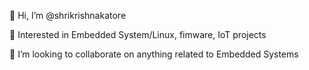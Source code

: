 👋 Hi, I’m @shrikrishnakatore

👀 Interested in Embedded System/Linux, fimware, IoT projects

💞️ I’m looking to collaborate on anything related to Embedded Systems
